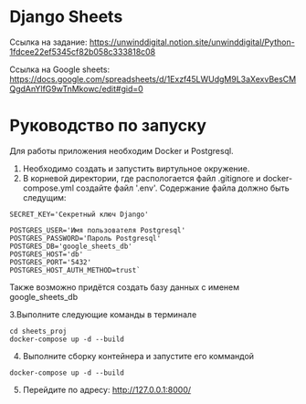 # Django Sheets
Ссылка на задание: https://unwinddigital.notion.site/unwinddigital/Python-1fdcee22ef5345cf82b058c333818c08

Ссылка на Google sheets: https://docs.google.com/spreadsheets/d/1Exzf45LWUdgM9L3aXexvBesCMQgdAnYlfG9wTnMkowc/edit#gid=0

# Руководство по запуску

Для работы приложения необходим Docker и Postgresql.

1. Необходимо создать и запустить виртульное окружение.
2. В корневой директории, где распологается файл .gitignore и docker-compose.yml создайте файл '.env'.
Содержание файла должно быть следущим:
```
SECRET_KEY='Секретный ключ Django'

POSTGRES_USER='Имя пользователя Postgresql'
POSTGRES_PASSWORD='Пароль Postgresql'
POSTGRES_DB='google_sheets_db'
POSTGRES_HOST='db'
POSTGRES_PORT='5432'
POSTGRES_HOST_AUTH_METHOD=trust`
```
Также возможно придётся создать базу данных с именем google_sheets_db

3.Выполните следующие команды в терминале
```
cd sheets_proj
docker-compose up -d --build
```
4. Выполните сборку контейнера и запустите его коммандой
```
docker-compose up -d --build
```
5. Перейдите по адресу: http://127.0.0.1:8000/
